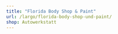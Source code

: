 ```yaml
---
title: "Florida Body Shop & Paint"
url: /largo/florida-body-shop-und-paint/
shop: Autowerkstatt
---
```

